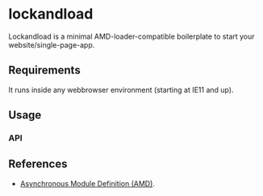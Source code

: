 <h1>lockandload</h1>

Lockandload is a minimal AMD-loader-compatible boilerplate to start
your website/single-page-app.

## Requirements

It runs inside any webbrowser environment (starting at IE11 and up).

## Usage

### API

## References

- [Asynchronous Module Definition
   (AMD)](https://github.com/amdjs/amdjs-api/blob/master/AMD.md).
